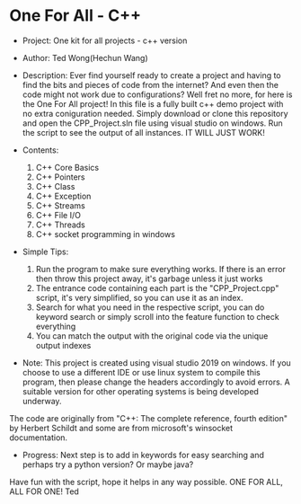# One For All - C++
 
* Project: One kit for all projects - c++ version

* Author: Ted Wong(Hechun Wang)

* Description: 
Ever find yourself ready to create a project and having to find the bits and pieces of code from the internet? And even then
the code might not work due to configurations? 
Well fret no more, for here is the One For All project! 
In this file is a fully built c++ demo project with no extra coniguration needed. 
Simply download or clone this repository and open the CPP_Project.sln file using visual studio on windows. Run the script to see the output of all instances. 
IT WILL JUST WORK!

* Contents:
    1. C++ Core Basics
    2. C++ Pointers
    3. C++ Class
    4. C++ Exception
    5. C++ Streams
    6. C++ File I/O
    7. C++ Threads
    8. C++ socket programming in windows

* Simple Tips:
    1. Run the program to make sure everything works. If there is an error then throw this project away, it's garbage unless it just works
    2. The entrance code containing each part is the "CPP_Project.cpp" script, it's very simplified, so you can use it as an index.
    3. Search for what you need in the respective script, you can do keyword search or simply scroll into the feature function to check everything
    4. You can match the output with the original code via the unique output indexes

* Note: 
This project is created using visual studio 2019 on windows. 
If you choose to use a different IDE or use linux system to compile this program, 
then please change the headers accordingly to avoid errors. 
A suitable version for other operating systems is being developed underway.

The code are originally from "C++: The complete reference, fourth edition" by Herbert Schildt and some are from microsoft's winsocket documentation.

* Progress:
Next step is to add in keywords for easy searching and perhaps try a python version? Or maybe java?

 Have fun with the script, hope it helps in any way possible.
 ONE FOR ALL, ALL FOR ONE!
 Ted
